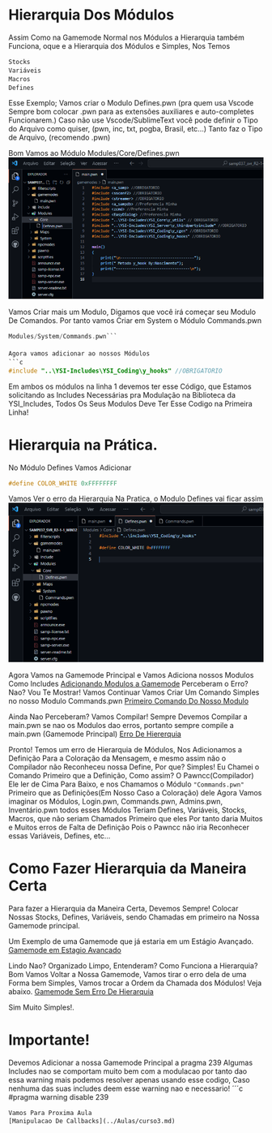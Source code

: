 # Hierarquia Dos Módulos

Assim Como na Gamemode Normal nos Módulos a Hierarquia também Funciona, oque e a Hierarquia dos Módulos e Simples, Nos Temos
```c
Stocks
Variáveis
Macros
Defines
```

Esse Exemplo;
Vamos criar o Modulo 
Defines.pwn (pra quem usa Vscode Sempre bom colocar .pwn para as extensões auxiliares e auto-completes Funcionarem.)
Caso não use Vscode/SublimeText você pode definir o Tipo do Arquivo como quiser, (pwn, inc, txt, pogba, Brasil, etc...) Tanto faz o Tipo de Arquivo, (recomendo .pwn)

Bom Vamos ao Módulo
Modules/Core/Defines.pwn
![Modulo](../Imagens/Gamemode5.png)

Vamos Criar mais um Modulo, Digamos que você irá começar seu Modulo De Comandos. Por tanto vamos Criar em System o Módulo Commands.pwn
```c
Modules/System/Commands.pwn```

Agora vamos adicionar ao nossos Módulos 
```c
#include "..\YSI-Includes\YSI_Coding\y_hooks" //OBRIGATORIO
```

Em ambos os módulos na linha 1 devemos ter esse Código, que Estamos solicitando as Includes Necessárias pra Modulação na Biblioteca da YSI_Includes, Todos Os Seus Modulos Deve Ter Esse Codigo na Primeira Linha!

# Hierarquia na Prática.

No Módulo Defines Vamos Adicionar
```c
#define COLOR_WHITE 0xFFFFFFFF
```
Vamos Ver o erro da Hierarquia Na Pratica, o Modulo Defines vai ficar assim
![Modulo](../Imagens/Gamemode6.png)

Agora Vamos na Gamemode Principal e Vamos Adiciona nossos Modulos Como Includes
[Adicionando Modulos a Gamemode](../Imagens/Gamemode7.png)
Perceberam o Erro? Nao? Vou Te Mostrar! Vamos Continuar Vamos Criar Um Comando Simples no nosso Modulo Commands.pwn
[Primeiro Comando Do Nosso Modulo](../Imagens/Gamemode8.png)

Ainda Nao Perceberam? Vamos Compilar! Sempre Devemos Compilar a main.pwn se nao os Modulos dao erros, portanto sempre compile a main.pwn (Gamemode Principal)
[Erro De Hiererquia](../Imagens/Gamemode9.png)

Pronto! Temos um erro de Hierarquia de Módulos, Nos Adicionamos a Definição Para a Coloração da Mensagem, e mesmo assim não o Compilador não Reconheceu nossa Define, Por que? Simples! Eu Chamei o Comando Primeiro que a Definição, Como assim? O Pawncc(Compilador) Ele ler de Cima Para Baixo, e nos Chamamos o Módulo `"Commands.pwn"` Primeiro que as Definições(Em Nosso Caso a Coloração) dele Agora Vamos imaginar os Módulos, Login.pwn, Commands.pwn, Admins.pwn, Inventário.pwn todos esses Módulos Teriam Defines, Variáveis, Stocks, Macros, que não seriam Chamados Primeiro que eles Por tanto daria Muitos e Muitos erros de Falta de Definição Pois o Pawncc não iria Reconhecer essas Variáveis, Defines, etc...

# Como Fazer Hierarquia da Maneira Certa

Para fazer a Hierarquia da Maneira Certa, Devemos Sempre! Colocar Nossas Stocks, Defines, Variáveis, sendo Chamadas em primeiro na Nossa Gamemode principal.

Um Exemplo de uma Gamemode que já estaria em um Estágio Avançado.
[Gamemode em Estagio Avancado](../Imagens/Gamemode10.png)

Lindo Nao? Organizado Limpo, Entenderam? Como Funciona a Hierarquia? Bom Vamos Voltar a Nossa Gamemode, Vamos tirar o erro dela de uma Forma bem Simples, Vamos trocar a Ordem da Chamada dos Módulos! Veja abaixo.
[Gamemode Sem Erro De Hierarquia](../Imagens/Gamemode11.png)

Sim Muito Simples!.
# Importante!

Devemos Adicionar a nossa Gamemode Principal a pragma 239 Algumas Includes nao se comportam muito bem com a modulacao por tanto dao essa warning mais podemos resolver apenas usando esse codigo, Caso nenhuma das suas includes deem esse warning nao e necessario!
´´´c
#pragma warning disable 239
```
Vamos Para Proxima Aula
[Manipulacao De Callbacks](../Aulas/curso3.md)